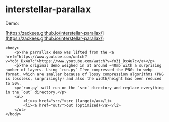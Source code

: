 # interstellar-parallax

Demo:

[https://zackees.github.io/interstellar-parallax/](https://zackees.github.io/interstellar-parallax/)

<!DOCTYPE html>
<html>

    <body>
        <p>The parrallax demo was lifted from the <a href="https://www.youtube.com/watch?v=Yo3j_Dx4u7c">https://www.youtube.com/watch?v=Yo3j_Dx4u7c</a></p>
        <p>The original demo weighed in at around ~40mb with a surprising number of layers. Using `run.py` I've compressed the PNGs to webp format, which are smaller because of lossy compression algorithms (PNG is lossless, surprisingly) and also the width/height has been reduced to 50%.
        <p>`run.py` will run on the `src` directory and replace everything in the `out` directory.</p>
        <ul>
            <li><a href="src/">src (large)</a></li>
            <li><a href="out/">out (optimized)</a></li>
        </ul>
    </body>
</html>
